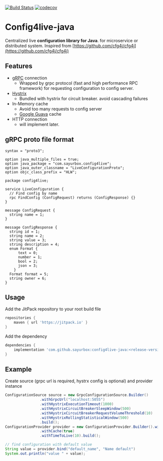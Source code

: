 [![Build Status](https://travis-ci.org/sayurbox/config4live-java.svg?branch=master)](https://travis-ci.org/sayurbox/config4live-java)
[![codecov](https://codecov.io/gh/sayurbox/config4live-java/branch/master/graph/badge.svg?token=TC05HJSAZW)](https://codecov.io/gh/sayurbox/config4live-java)

# Config4live-java
Centralized live **configuration library for Java**. for microservice or distributed system.
Inspired from [https://github.com/cfg4j/cfg4j](https://github.com/cfg4j/cfg4j)

## Features

 - [gRPC](https://grpc.io/) connection
   - Wrapped by grpc protocol (fast and high performance RPC framework) for requesting configuration to config server. 
 - [Hystrix](https://github.com/Netflix/Hystrix)
   - Bundled with hystrix for circuit breaker. avoid cascading failures
 - In-Memory cache
   - Avoid too many requests to config server
   - [Google Guava](https://github.com/google/guava/wiki/CachesExplained) cache 
 - HTTP connection
   - will implement later.
   
## gRPC proto file format
```$xslt
syntax = "proto3";

option java_multiple_files = true;
option java_package = "com.sayurbox.config4live";
option java_outer_classname = "LiveConfigurationProto";
option objc_class_prefix = "HLW";

package config4live;

service LiveConfiguration {
  // Find config by name
  rpc FindConfig (ConfigRequest) returns (ConfigResponse) {}
}

message ConfigRequest {
  string name = 1;
}

message ConfigResponse {
  string id = 1;
  string name = 2;
  string value = 3;
  string description = 4;
  enum Format {
      text = 0;
      number = 1;
      bool = 2;
      json = 3;
    }
  Format format = 5;
  string owner = 6;
}

```

## Usage
  
Add the JitPack repository to your root build file
```groovy
repositories {
    maven { url 'https://jitpack.io' }
}
```

Add the dependency

```groovy
dependencies {
    implementation 'com.github.sayurbox:config4live-java:<release-version>'
}
```

## Example

Create source (grpc url is required, hystrx config is optional) and provider instance
```java
ConfigurationSource source = new GrpcConfigurationSource.Builder()
                .withGrpcUrl("localhost:5055")
                .withHystrixExecutionTimeout(1000)
                .withHystrixCircuitBreakerSleepWindow(500)
                .withHystrixCircuitBreakerRequestVolumeThreshold(10)
                .withHystrixRollingStatisticalWindow(500)
                .build();
ConfigurationProvider provider = new ConfigurationProvider.Builder().withSource(source)
                .withCache(true)
                .withTimeToLive(10).build();

// find configuration with default value
String value = provider.bind("default_name", "Name default")
System.out.println("value " + value);

```
